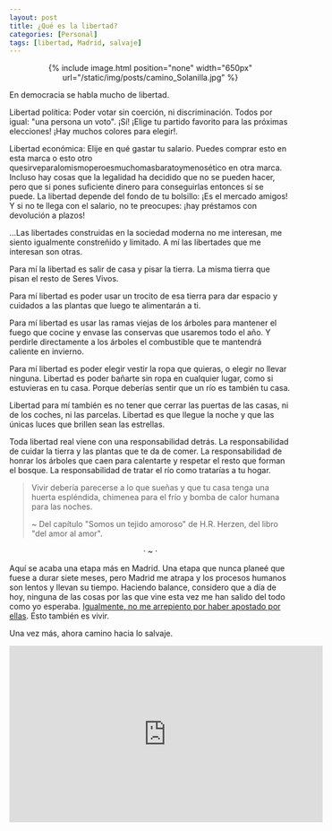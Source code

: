 ```yaml
---
layout: post
title: ¿Qué es la libertad?
categories: [Personal]
tags: [libertad, Madrid, salvaje]
---
```


<center>
{% include image.html position="none" width="650px" url="/static/img/posts/camino_Solanilla.jpg" %}
</center>

En democracia se habla mucho de libertad.

Libertad política: Poder votar sin coerción, ni discriminación. Todos por igual: "una persona un voto". ¡Sí! ¡Elige tu partido favorito para las próximas elecciones! ¡Hay muchos colores para elegir!.

Libertad económica: Elije en qué gastar tu salario. Puedes comprar esto en esta marca o esto otro quesirveparalomismoperoesmuchomasbaratoymenosético en otra marca. Incluso hay cosas que la legalidad ha decidido que no se pueden hacer, pero que si pones suficiente dinero para conseguirlas entonces sí se puede. La libertad depende del fondo de tu bolsillo: ¡Es el mercado amigos! Y si no te llega con el salario, no te preocupes: ¡hay préstamos con devolución a plazos!

...Las libertades construidas en la sociedad moderna no me interesan, me siento igualmente constreñido y limitado. A mí las libertades que me interesan son otras.

Para mí la libertad es salir de casa y pisar la tierra. La misma tierra que pisan el resto de Seres Vivos.

Para mí libertad es poder usar un trocito de esa tierra para dar espacio y cuidados a las plantas que luego te alimentarán a ti.

Para mí libertad es usar las ramas viejas de los árboles para mantener el fuego que cocine y envase las conservas que usaremos todo el año. Y perdirle directamente a los árboles el combustible que te mantendrá caliente en invierno.

Para mí libertad es poder elegir vestir la ropa que quieras, o elegir no llevar ninguna. Libertad es poder bañarte sin ropa en cualquier lugar, como si estuvieras en tu casa. Porque deberías sentir que un río es también tu casa.

Libertad para mí también es no tener que cerrar las puertas de las casas, ni de los coches, ni las parcelas. Libertad es que llegue la noche y que las únicas luces que brillen sean las estrellas.

Toda libertad real viene con una responsabilidad detrás. La responsabilidad de cuidar la tierra y las plantas que te da de comer. La responsabilidad de honrar los árboles que caen para calentarte y respetar el resto que forman el bosque. La responsabilidad de tratar el río como tratarías a tu hogar.


> Vivir debería parecerse a lo que sueñas y que tu casa tenga una huerta espléndida, chimenea para el frío y bomba de calor humana para las noches.
> 
> ~ Del capítulo "Somos un tejido amoroso" de H.R. Herzen, del libro "del amor al amor".

<center>· ~ ·</center>

Aquí se acaba una etapa más en Madrid. Una etapa que nunca planeé que fuese a durar siete meses, pero Madrid me atrapa y los procesos humanos son lentos y llevan su tiempo. Haciendo balance, considero que a día de hoy, ninguna de las cosas por las que vine esta vez me han salido del todo como yo esperaba. [Igualmente, no me arrepiento por haber apostado por ellas](/propositos-energico-2022.html). Esto también es vivir.

Una vez más, ahora camino hacia lo salvaje.

<center>
<iframe width="560" height="315" src="https://www.youtube.com/embed/sdf152L-D3g" title="YouTube video player" frameborder="0" allow="accelerometer; autoplay; clipboard-write; encrypted-media; gyroscope; picture-in-picture; web-share" allowfullscreen></iframe>
</center>
